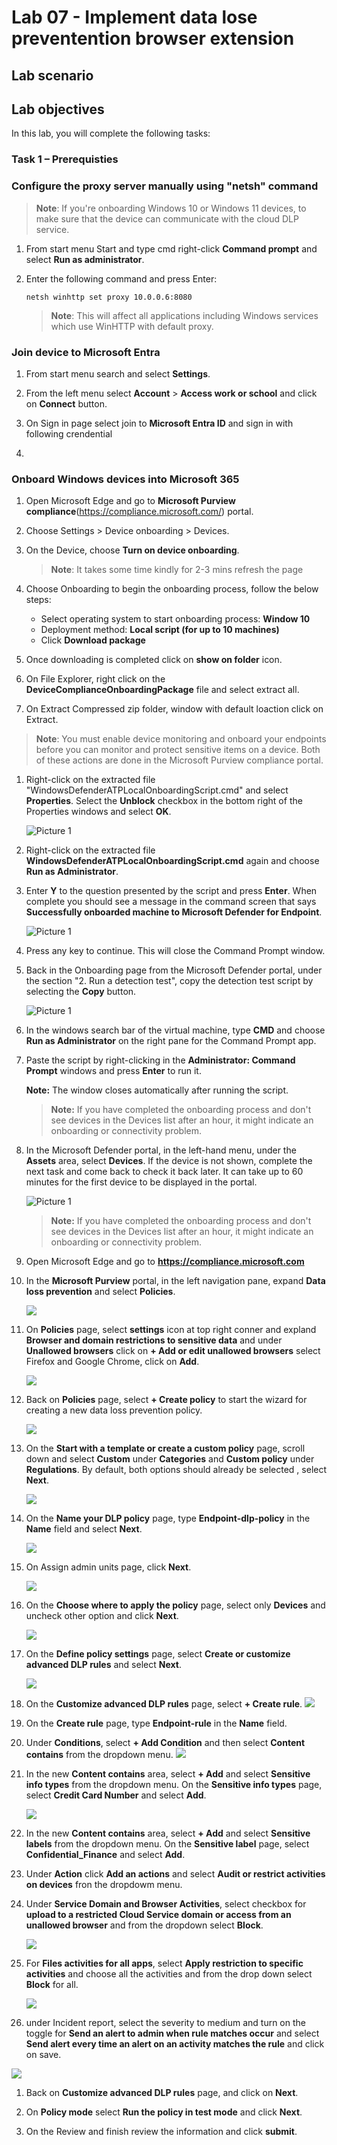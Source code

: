 # Lab  07 - Implement data lose preventention browser extension 

## Lab scenario

## Lab objectives

In this lab, you will complete the following tasks:


### Task 1 – Prerequisties

### Configure the proxy server manually using "netsh" command

>**Note**: If you're onboarding Windows 10 or Windows 11 devices, to make sure that the device can communicate with the cloud DLP service.

1. From start menu Start and type cmd right-click **Command prompt** and select **Run as administrator**.

1. Enter the following command and press Enter:
    ```
    netsh winhttp set proxy 10.0.0.6:8080
    ```

   >**Note**: This will affect all applications including Windows services which use WinHTTP with default proxy.

### Join device to Microsoft Entra

1. From start menu search and select **Settings**.
1. From the left menu select **Account** > **Access work or school** and click on **Connect** button.
1. On Sign in page select join to **Microsoft Entra ID** and sign in with following crendential

1.    

### Onboard Windows devices into Microsoft 365


1. Open Microsoft Edge and go to  **Microsoft Purview compliance**(https://compliance.microsoft.com/) portal.

1. Choose Settings > Device onboarding > Devices.

1. On the Device, choose **Turn on device onboarding**.

   >**Note**: It takes some time kindly for 2-3 mins refresh the page 

1. Choose Onboarding to begin the onboarding process, follow the below steps:

   - Select operating system to start onboarding process: **Window 10**
   - Deployment method: **Local script (for up to 10 machines)**
   - Click **Download package**
  
1. Once downloading is completed click on **show on folder** icon.

1. On File Explorer, right click on the **DeviceComplianceOnboardingPackage** file and select extract all.

1. On Extract Compressed zip folder, window with default loaction click on Extract.   

>**Note**: You must enable device monitoring and onboard your endpoints before you can monitor and protect sensitive items on a device. Both of these actions are done in the Microsoft Purview compliance portal.

1. Right-click on the extracted file "WindowsDefenderATPLocalOnboardingScript.cmd" and select **Properties**. Select the **Unblock** checkbox in the bottom right of the Properties windows and select **OK**.

    ![Picture 1](../media/sc200-mod2-unblock.png)

1. Right-click on the extracted file **WindowsDefenderATPLocalOnboardingScript.cmd** again and choose **Run as Administrator**.

1. Enter **Y** to the question presented by the script and press **Enter**. When complete you should see a message in the command screen that says **Successfully onboarded machine to Microsoft Defender for Endpoint**.

   ![Picture 1](../media/image6-lab3.png)
   
1. Press any key to continue. This will close the Command Prompt window.

1. Back in the Onboarding page from the Microsoft Defender portal, under the section "2. Run a detection test", copy the detection test script by selecting the **Copy** button.

    ![Picture 1](../media/image_55.png)

1. In the windows search bar of the virtual machine, type **CMD** and choose **Run as Administrator** on the right pane for the Command Prompt app. 

1. Paste the script by right-clicking in the **Administrator: Command Prompt** windows and press **Enter** to run it.

   **Note:** The window closes automatically after running the script.

   >**Note:** If you have completed the onboarding process and don't see devices in the Devices list after an hour, it might indicate an onboarding or connectivity problem.


1. In the Microsoft Defender portal, in the left-hand menu, under the **Assets** area, select **Devices**. If the device is not shown, complete the next task and come back to check it back later. It can take up to 60 minutes for the first device to be displayed in the portal.

     ![Picture 1](../media/dd3.png)

    >**Note:** If you have completed the onboarding process and don't see devices in the Devices list after an hour, it might indicate an onboarding or connectivity problem.
    


























1. Open Microsoft Edge and go to  **https://compliance.microsoft.com** 

1. In the **Microsoft Purview** portal, in the left navigation pane, expand **Data loss prevention** and select **Policies**.

   ![](../media/lab6-image1.png)

1. On **Policies** page, select **settings** icon at top right conner and expland **Browser and domain restrictions to sensitive data** and under **Unallowed browsers** click on **+ Add or edit unallowed browsers** select Firefox and Google Chrome, click on **Add**.

    ![](../media/lab6-image6.png)

1. Back on **Policies** page, select **+ Create policy** to start the wizard for creating a new data loss prevention policy.

    ![](../media/lab6-image2.png)

1. On the **Start with a template or create a custom policy** page, scroll down and select **Custom** under **Categories** and **Custom policy** under **Regulations**. By default, both  options should already be selected , select **Next**.

   ![](../media/lab6-image3.png)
   
1. On the **Name your DLP policy** page, type **Endpoint-dlp-policy** in the **Name** field and select **Next**.

   ![](../media/lab7-image1.png)

1. On Assign admin units page, click **Next**.

   ![](../media/cc2.png)

1. On the **Choose where to apply the policy** page, select only **Devices** and uncheck other option and click **Next**. 

     ![](../media/lab7-image2.png)
   
1. On the **Define policy settings** page, select **Create or customize advanced DLP rules** and select **Next**.

   ![](../media/cc4.png)

1. On the **Customize advanced DLP rules** page, select **+ Create rule**.
   ![](../media/cc5.png)

1. On the **Create rule** page, type **Endpoint-rule** in the **Name** field.

1. Under **Conditions**, select **+ Add Condition** and then select **Content contains** from the dropdown menu.
   ![](../media/cc6.png)

1. In the new **Content contains** area, select **+ Add** and select **Sensitive info types** from the dropdown menu. On the **Sensitive info types** page, select **Credit Card Number** and select **Add**.

   ![](../media/cc7.png)

1. In the new **Content contains** area, select **+ Add** and select **Sensitive labels** from the dropdown menu. On the **Sensitive label** page, select **Confidential_Finance** and select **Add**.

1. Under **Action** click **Add an actions** and select **Audit or restrict activities on devices** fron the dropdowm menu.

1. Under **Service Domain and Browser Activities**, select checkbox for **upload to a restricted Cloud Service domain or access from an unallowed browser** and from the dropdown select **Block**.

   ![](../media/lab7-image3.png)

1. For **Files activities for all apps**, select **Apply restriction to specific activities**  and choose all the activities and from the drop down select **Block** for all. 

   ![](../media/lab7-image4.png)

1.  under Incident report, select the severity to medium and turn on the toggle for **Send an alert to admin when rule matches occur** and select **Send alert every time an alert on an activity matches the rule** and click on save.

   ![](../media/lab7-image5.png)

1. Back on **Customize advanced DLP rules** page, and click on **Next**.


1. On **Policy mode** select **Run the policy in test mode** and click **Next**.
  

1. On the Review and finish review the information and click **submit**. 
    
